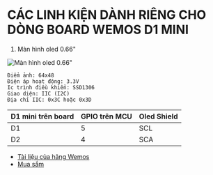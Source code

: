 # CÁC LINH KIỆN DÀNH RIÊNG CHO DÒNG BOARD WEMOS D1 MINI

1. Màn hình oled 0.66" 

![Màn hình oled 0.66" ](https://github.com/neittien0110/linhkiendientu/assets/8079397/0345bcad-891b-4011-90d1-d04f9f6ba400)

  ```
  Điểm ảnh: 64x48
  Điện áp hoạt động: 3.3V 
  Ic trình điều khiển: SSD1306 
  Giao diện: IIC (I2C) 
  Địa chỉ IIC: 0x3C hoặc 0x3D
  ```

  |D1 mini trên board|GPIO trên MCU|Oled Shield|
  |--|--|--|
  |D1|5|SCL|
  |D2|4|SCA|
  
  - [Tài liệu của hãng Wemos](https://www.wemos.cc/en/latest/d1_mini_shield/oled_0_66.html)
  - [Mua sắm](https://shopee.vn/product/770245757/16467277917)
  
